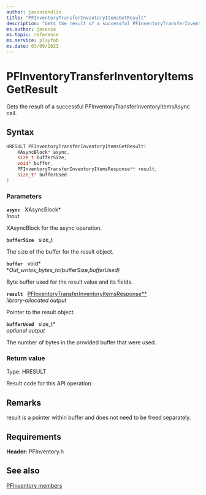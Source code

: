 ```yaml
---
author: jasonsandlin
title: "PFInventoryTransferInventoryItemsGetResult"
description: "Gets the result of a successful PFInventoryTransferInventoryItemsAsync call."
ms.author: jasonsa
ms.topic: reference
ms.service: playfab
ms.date: 03/09/2023
---
```


# PFInventoryTransferInventoryItemsGetResult  

Gets the result of a successful PFInventoryTransferInventoryItemsAsync call.  

## Syntax  
  
```cpp
HRESULT PFInventoryTransferInventoryItemsGetResult(  
    XAsyncBlock* async,  
    size_t bufferSize,  
    void* buffer,  
    PFInventoryTransferInventoryItemsResponse** result,  
    size_t* bufferUsed  
)  
```  
  
### Parameters  
  
**`async`** &nbsp; XAsyncBlock*  
*_Inout_*  
  
XAsyncBlock for the async operation.  
  
**`bufferSize`** &nbsp; size_t  
  
The size of the buffer for the result object.  
  
**`buffer`** &nbsp; void*  
*_Out_writes_bytes_to_(bufferSize,*bufferUsed)*  
  
Byte buffer used for the result value and its fields.  
  
**`result`** &nbsp; [PFInventoryTransferInventoryItemsResponse**](../../pfinventorytypes/structs/pfinventorytransferinventoryitemsresponse.md)  
*library-allocated output*  
  
Pointer to the result object.  
  
**`bufferUsed`** &nbsp; size_t*  
*optional output*  
  
The number of bytes in the provided buffer that were used.  
  
  
### Return value
Type: HRESULT
  
Result code for this API operation.
  
## Remarks  
  
result is a pointer within buffer and does not need to be freed separately.
  
## Requirements  
  
**Header:** PFInventory.h
  
## See also  
[PFInventory members](../pfinventory_members.md)  

  
  
